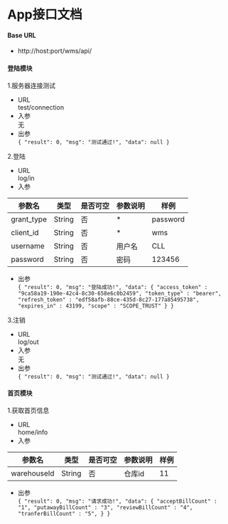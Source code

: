 # App接口文档

#### Base URL    
* http://host:port/wms/api/

#### 登陆模块    
1.服务器连接测试    
* URL      
test/connection
* 入参   
无
* 出参    
`{
   "result": 0,
   "msg": "测试通过!",
   "data": null
 }
`

2.登陆
* URL      
 log/in
* 入参    
   
参数名      | 类型   | 是否可空 | 参数说明 | 样例
-----------|--------|---------|---------|-----
grant_type | String | 否       | *      |  password
client_id  | String | 否       | *      |  wms
username   | String | 否       |用户名   |  CLL
password   | String | 否       |密码     |  123456

* 出参    
`{
   "result": 0,
   "msg": "登陆成功!",
   "data": {
             "access_token" : "9ca58a19-190e-42c4-8c30-658e6c0b2459",
             "token_type" : "bearer",
             "refresh_token" : "edf58afb-88ce-435d-8c27-177a85495738",
             "expires_in" : 43199,
             "scope" : "SCOPE_TRUST"
           }
 }
`

3.注销    
* URL      
log/out
* 入参   
无
* 出参    
`{
   "result": 0,
   "msg": "测试通过!",
   "data": null
 }
`

#### 首页模块    
1.获取首页信息    
* URL      
 home/info
* 入参    
   
参数名      | 类型   | 是否可空 | 参数说明 | 样例
-----------|--------|---------|---------|-----
warehouseId | String | 否       |仓库id|  11

* 出参    
`{
   "result": 0,
   "msg": "请求成功!",
   "data": {
             "acceptBillCount" : "1",
             "putawayBillCount" : "3",
             "reviewBillCount" : "4",
             "tranferBillCount" : "5",
           }
 }
`